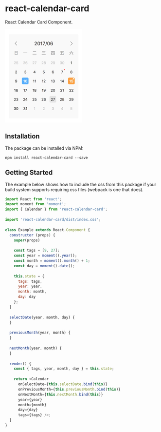 # react-calendar-card
React Calendar Card Component.

<img src="./demo.png" width="254">

## Installation

The package can be installed via NPM:

```
npm install react-calendar-card --save
```
## Getting Started
The example below shows how to include the css from this package if your build system supports requiring css files (webpack is one that does).
```js
import React from 'react';
import moment from 'moment';
import { Calendar } from 'react-calendar-card';

import 'react-calendar-card/dist/index.css';

class Example extends React.Component {
  constructor (props) {
    super(props)

    const tags = [9, 27];
    const year = moment().year();
    const month = moment().month() + 1;
    const day = moment().date();

    this.state = {
      tags: tags,
      year: year,
      month: month,
      day: day
    };
  }

  selectDate(year, month, day) {
  }

  previousMonth(year, month) {
  }

  nextMonth(year, month) {
  }

  render() {
    const { tags, year, month, day } = this.state;

    return <Calendar
      onSelectDate={this.selectDate.bind(this)}
      onPreviousMonth={this.previousMonth.bind(this)}
      onNextMonth={this.nextMonth.bind(this)}
      year={year}
      month={month}
      day={day}
      tags={tags} />;
  }
}
```
